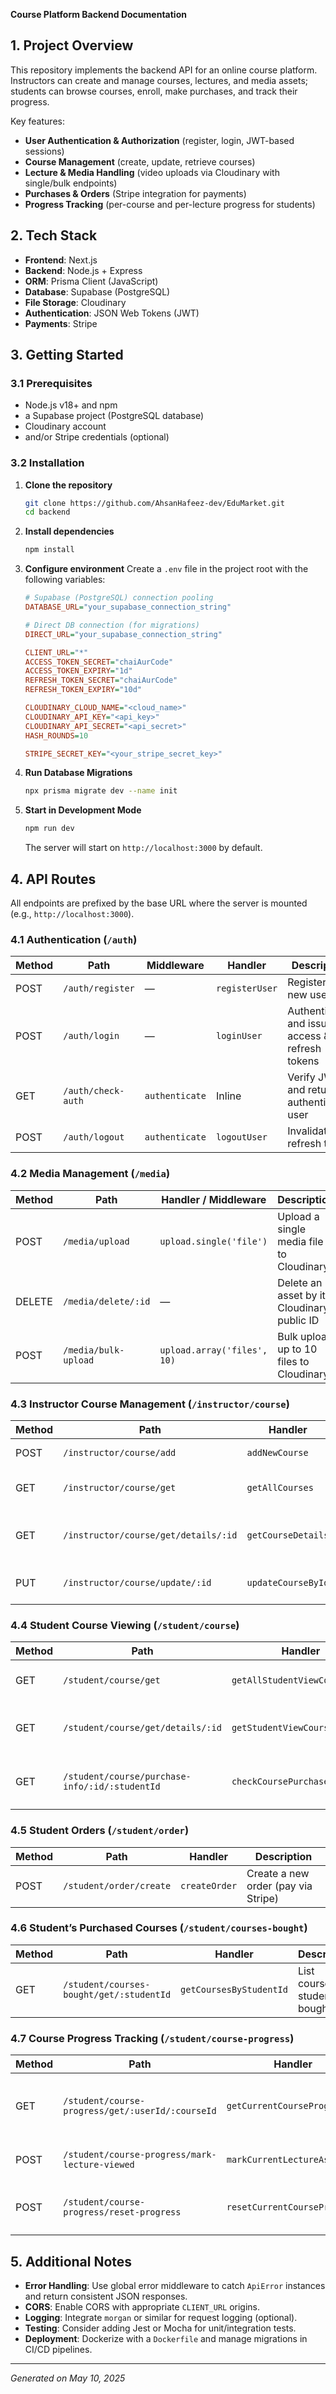 **Course Platform Backend Documentation**

## 1. Project Overview

This repository implements the backend API for an online course platform. Instructors can create and manage courses, lectures, and media assets; students can browse courses, enroll, make purchases, and track their progress.

Key features:

* **User Authentication & Authorization** (register, login, JWT-based sessions)
* **Course Management** (create, update, retrieve courses)
* **Lecture & Media Handling** (video uploads via Cloudinary with single/bulk endpoints)
* **Purchases & Orders** (Stripe integration for payments)
* **Progress Tracking** (per-course and per-lecture progress for students)

## 2. Tech Stack

* **Frontend**: Next.js
* **Backend**: Node.js + Express
* **ORM**: Prisma Client (JavaScript)
* **Database**: Supabase (PostgreSQL)
* **File Storage**: Cloudinary
* **Authentication**: JSON Web Tokens (JWT)
* **Payments**:  Stripe

## 3. Getting Started

### 3.1 Prerequisites

* Node.js v18+ and npm
* a Supabase project (PostgreSQL database)
* Cloudinary account
* and/or Stripe credentials (optional)

### 3.2 Installation

1. **Clone the repository**

   ```bash
   git clone https://github.com/AhsanHafeez-dev/EduMarket.git
   cd backend
   ```

2. **Install dependencies**

   ```bash
   npm install
   ```

3. **Configure environment**
   Create a `.env` file in the project root with the following variables:

   ```ini
   # Supabase (PostgreSQL) connection pooling
   DATABASE_URL="your_supabase_connection_string"

   # Direct DB connection (for migrations)
   DIRECT_URL="your_supabase_connection_string"

   CLIENT_URL="*"
   ACCESS_TOKEN_SECRET="chaiAurCode"
   ACCESS_TOKEN_EXPIRY="1d"
   REFRESH_TOKEN_SECRET="chaiAurCode"
   REFRESH_TOKEN_EXPIRY="10d"

   CLOUDINARY_CLOUD_NAME="<cloud_name>"
   CLOUDINARY_API_KEY="<api_key>"
   CLOUDINARY_API_SECRET="<api_secret>"
   HASH_ROUNDS=10

   STRIPE_SECRET_KEY="<your_stripe_secret_key>"
   ```

4. **Run Database Migrations**

   ```bash
   npx prisma migrate dev --name init
   ```

5. **Start in Development Mode**

   ```bash
   npm run dev
   ```

   The server will start on `http://localhost:3000` by default.

## 4. API Routes

All endpoints are prefixed by the base URL where the server is mounted (e.g., `http://localhost:3000`).

### 4.1 Authentication (`/auth`)

| Method | Path               | Middleware     | Handler        | Description                                    |
| ------ | ------------------ | -------------- | -------------- | ---------------------------------------------- |
| POST   | `/auth/register`   | —              | `registerUser` | Register a new user                            |
| POST   | `/auth/login`      | —              | `loginUser`    | Authenticate and issue access & refresh tokens |
| GET    | `/auth/check-auth` | `authenticate` | Inline         | Verify JWT and return authenticated user       |
| POST   | `/auth/logout`     | `authenticate` | `logoutUser`   | Invalidate the refresh token                   |

### 4.2 Media Management (`/media`)

| Method | Path                 | Handler / Middleware        | Description                                 |
| ------ | -------------------- | --------------------------- | ------------------------------------------- |
| POST   | `/media/upload`      | `upload.single('file')`     | Upload a single media file to Cloudinary    |
| DELETE | `/media/delete/:id`  | —                           | Delete an asset by its Cloudinary public ID |
| POST   | `/media/bulk-upload` | `upload.array('files', 10)` | Bulk upload up to 10 files to Cloudinary    |

### 4.3 Instructor Course Management (`/instructor/course`)

| Method | Path                                 | Handler            | Description                       |
| ------ | ------------------------------------ | ------------------ | --------------------------------- |
| POST   | `/instructor/course/add`             | `addNewCourse`     | Create a new course               |
| GET    | `/instructor/course/get`             | `getAllCourses`    | List all courses by instructor    |
| GET    | `/instructor/course/get/details/:id` | `getCourseDetails` | Get details for a specific course |
| PUT    | `/instructor/course/update/:id`      | `updateCourseById` | Update course metadata            |

### 4.4 Student Course Viewing (`/student/course`)

| Method | Path                                           | Handler                       | Description                        |
| ------ | ---------------------------------------------- | ----------------------------- | ---------------------------------- |
| GET    | `/student/course/get`                          | `getAllStudentViewCourses`    | List all published courses         |
| GET    | `/student/course/get/details/:id`              | `getStudentViewCourseDetails` | Get course + lecture details by ID |
| GET    | `/student/course/purchase-info/:id/:studentId` | `checkCoursePurchaseInfo`     | Check if student already purchased |

### 4.5 Student Orders (`/student/order`)

| Method | Path                    | Handler       | Description                                |
| ------ | ----------------------- | ------------- | ------------------------------------------ |
| POST   | `/student/order/create` | `createOrder` | Create a new order (pay via Stripe) |

### 4.6 Student’s Purchased Courses (`/student/courses-bought`)

| Method | Path                                     | Handler                 | Description                       |
| ------ | ---------------------------------------- | ----------------------- | --------------------------------- |
| GET    | `/student/courses-bought/get/:studentId` | `getCoursesByStudentId` | List courses a student has bought |

### 4.7 Course Progress Tracking (`/student/course-progress`)

| Method | Path                                             | Handler                      | Description                            |
| ------ | ------------------------------------------------ | ---------------------------- | -------------------------------------- |
| GET    | `/student/course-progress/get/:userId/:courseId` | `getCurrentCourseProgress`   | Retrieve overall progress for a course |
| POST   | `/student/course-progress/mark-lecture-viewed`   | `markCurrentLectureAsViewed` | Mark a lecture as viewed               |
| POST   | `/student/course-progress/reset-progress`        | `resetCurrentCourseProgress` | Reset progress for a course            |

## 5. Additional Notes

* **Error Handling**: Use global error middleware to catch `ApiError` instances and return consistent JSON responses.
* **CORS**: Enable CORS with appropriate `CLIENT_URL` origins.
* **Logging**: Integrate `morgan` or similar for request logging (optional).
* **Testing**: Consider adding Jest or Mocha for unit/integration tests.
* **Deployment**: Dockerize with a `Dockerfile` and manage migrations in CI/CD pipelines.

---

*Generated on May 10, 2025*
